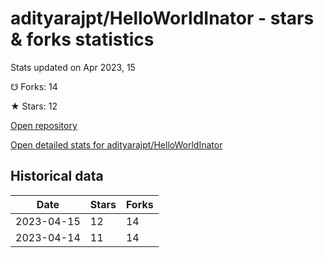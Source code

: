# adityarajpt/HelloWorldInator - stars & forks statistics

Stats updated on Apr 2023, 15

☋ Forks: 14

★ Stars: 12

[Open repository](https://github.com/adityarajpt/HelloWorldInator)

[Open detailed stats for adityarajpt/HelloWorldInator](https://reviewgithub.com/rep/adityarajpt/HelloWorldInator)

## Historical data
| Date | Stars | Forks |
|------|-------|-------|
| 2023-04-15 | 12 | 14 | 
| 2023-04-14 | 11 | 14 | 

